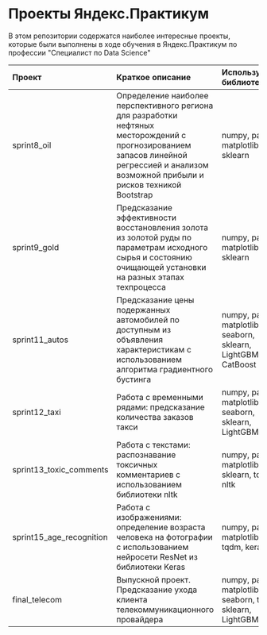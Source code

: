# Проекты Яндекс.Практикум

В этом репозитории содержатся наиболее интересные проекты, которые были выполнены в ходе обучения в Яндекс.Практикум по профессии "Специалист по Data Science"


| Проект             | Краткое описание   | Используемые библиотеки |
| :----------------- | :----------------- | :---------------------- |
| sprint8_oil | Определение наиболее перспективного региона для разработки нефтяных месторождений с прогнозированием запасов линейной регрессией и анализом возможной прибыли и рисков техникой Bootstrap | numpy, pandas, matplotlib, sklearn |
| sprint9_gold | Предсказание эффективности восстановления золота из золотой руды по параметрам исходного сырья и состоянию очищающей установки на разных этапах техпроцесса | numpy, pandas, matplotlib, sklearn |
| sprint11_autos | Предсказание цены подержанных автомобилей по доступным из объявления характеристикам с использованием алгоритма градиентного бустинга | numpy, pandas, matplotlib, seaborn, sklearn, LightGBM, CatBoost |
| sprint12_taxi | Работа с временными рядами: предсказание количества заказов такси | numpy, pandas, matplotlib, seaborn, sklearn, LightGBM |
| sprint13_toxic_comments | Работа с текстами: распознавание токсичных комментариев с использованием библиотеки nltk | numpy, pandas, matplotlib, sklearn, tqdm, nltk |
| sprint15_age_recognition | Работа с изображениями: определение возраста человека на фотографии с использованием нейросети ResNet из библиотеки Keras | numpy, pandas, matplotlib, PIL, tqdm, keras |
| final_telecom | Выпускной проект. Предсказание ухода клиента телекоммуникационного провайдера | numpy, pandas, matplotlib, seaborn, tqdm, sklearn, LightGBM |
